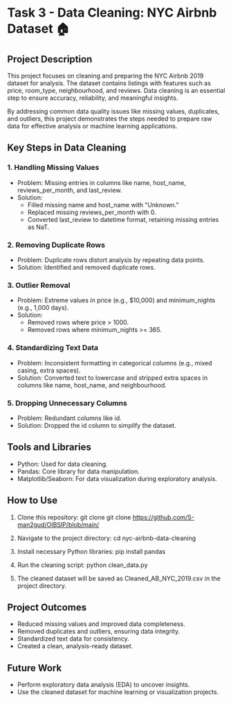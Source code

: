 # Task 3 - Data Cleaning: NYC Airbnb Dataset 🏠
## Project Description
This project focuses on cleaning and preparing the NYC Airbnb 2019 dataset for analysis. The dataset contains listings with features such as price, room_type, neighbourhood, and reviews. Data cleaning is an essential step to ensure accuracy, reliability, and meaningful insights.

By addressing common data quality issues like missing values, duplicates, and outliers, this project demonstrates the steps needed to prepare raw data for effective analysis or machine learning applications.

## Key Steps in Data Cleaning
### 1. Handling Missing Values
- Problem: Missing entries in columns like name, host_name, reviews_per_month, and last_review.
- Solution:
  - Filled missing name and host_name with "Unknown."
  - Replaced missing reviews_per_month with 0.
  - Converted last_review to datetime format, retaining missing entries as NaT.
### 2. Removing Duplicate Rows
- Problem: Duplicate rows distort analysis by repeating data points.
- Solution: Identified and removed duplicate rows.
### 3. Outlier Removal
- Problem: Extreme values in price (e.g., $10,000) and minimum_nights (e.g., 1,000 days).
- Solution:
  - Removed rows where price > 1000.
  - Removed rows where minimum_nights >= 365.
### 4. Standardizing Text Data
- Problem: Inconsistent formatting in categorical columns (e.g., mixed casing, extra spaces).
- Solution: Converted text to lowercase and stripped extra spaces in columns like name, host_name, and neighbourhood.
### 5. Dropping Unnecessary Columns
- Problem: Redundant columns like id.
- Solution: Dropped the id column to simplify the dataset.

## Tools and Libraries
- Python: Used for data cleaning.
- Pandas: Core library for data manipulation.
- Matplotlib/Seaborn: For data visualization during exploratory analysis.

## How to Use
1. Clone this repository:
git clone git clone https://github.com/S-man2gud/OIBSIP/blob/main/

2. Navigate to the project directory:
cd nyc-airbnb-data-cleaning

3. Install necessary Python libraries:
pip install pandas

4. Run the cleaning script:
python clean_data.py

5. The cleaned dataset will be saved as Cleaned_AB_NYC_2019.csv in the project directory.

## Project Outcomes
- Reduced missing values and improved data completeness.
- Removed duplicates and outliers, ensuring data integrity.
- Standardized text data for consistency.
- Created a clean, analysis-ready dataset.

## Future Work
- Perform exploratory data analysis (EDA) to uncover insights.
- Use the cleaned dataset for machine learning or visualization projects.

